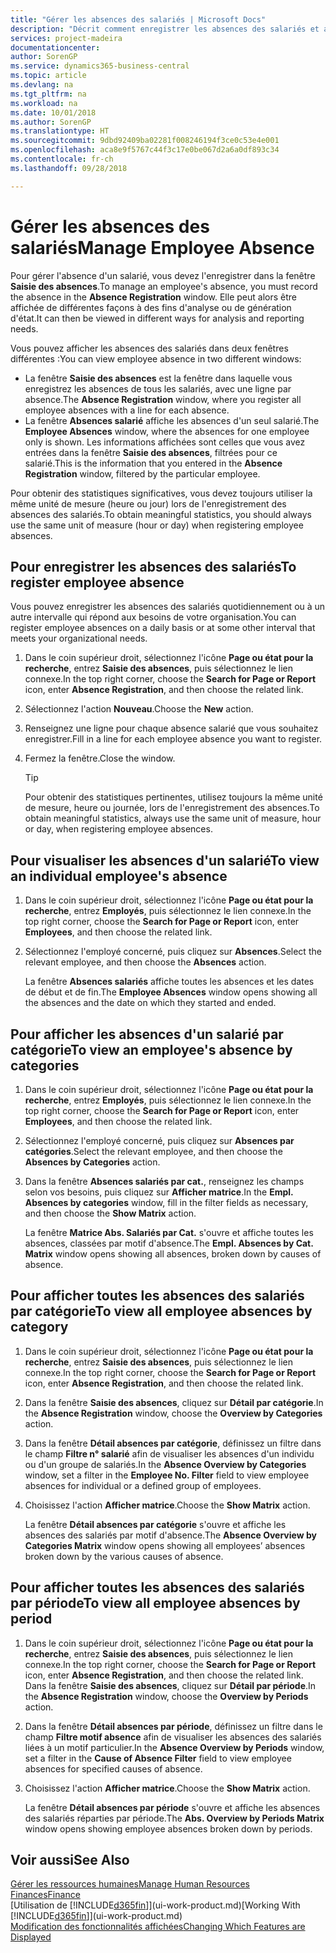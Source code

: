 ```yaml
---
title: "Gérer les absences des salariés | Microsoft Docs"
description: "Décrit comment enregistrer les absences des salariés et analyser les statistiques d'indisponibilité."
services: project-madeira
documentationcenter: 
author: SorenGP
ms.service: dynamics365-business-central
ms.topic: article
ms.devlang: na
ms.tgt_pltfrm: na
ms.workload: na
ms.date: 10/01/2018
ms.author: SorenGP
ms.translationtype: HT
ms.sourcegitcommit: 9dbd92409ba02281f008246194f3ce0c53e4e001
ms.openlocfilehash: aca8e9f5767c44f3c17e0be067d2a6a0df893c34
ms.contentlocale: fr-ch
ms.lasthandoff: 09/28/2018

---
```

# <a name="manage-employee-absence"></a><span data-ttu-id="5ce06-103">Gérer les absences des salariés</span><span class="sxs-lookup"><span data-stu-id="5ce06-103">Manage Employee Absence</span></span>
<span data-ttu-id="5ce06-104">Pour gérer l'absence d'un salarié, vous devez l'enregistrer dans la fenêtre **Saisie des absences**.</span><span class="sxs-lookup"><span data-stu-id="5ce06-104">To manage an employee's absence, you must record the absence in the **Absence Registration** window.</span></span> <span data-ttu-id="5ce06-105">Elle peut alors être affichée de différentes façons à des fins d'analyse ou de génération d'état.</span><span class="sxs-lookup"><span data-stu-id="5ce06-105">It can then be viewed in different ways for analysis and reporting needs.</span></span>

<span data-ttu-id="5ce06-106">Vous pouvez afficher les absences des salariés dans deux fenêtres différentes :</span><span class="sxs-lookup"><span data-stu-id="5ce06-106">You can view employee absence in two different windows:</span></span>

* <span data-ttu-id="5ce06-107">La fenêtre **Saisie des absences** est la fenêtre dans laquelle vous enregistrez les absences de tous les salariés, avec une ligne par absence.</span><span class="sxs-lookup"><span data-stu-id="5ce06-107">The **Absence Registration** window, where you register all employee absences with a line for each absence.</span></span>
* <span data-ttu-id="5ce06-108">La fenêtre **Absences salarié** affiche les absences d'un seul salarié.</span><span class="sxs-lookup"><span data-stu-id="5ce06-108">The **Employee Absences** window, where the absences for one employee only is shown.</span></span> <span data-ttu-id="5ce06-109">Les informations affichées sont celles que vous avez entrées dans la fenêtre **Saisie des absences**, filtrées pour ce salarié.</span><span class="sxs-lookup"><span data-stu-id="5ce06-109">This is the information that you entered in the **Absence Registration** window, filtered by the particular employee.</span></span>

<span data-ttu-id="5ce06-110">Pour obtenir des statistiques significatives, vous devez toujours utiliser la même unité de mesure (heure ou jour) lors de l'enregistrement des absences des salariés.</span><span class="sxs-lookup"><span data-stu-id="5ce06-110">To obtain meaningful statistics, you should always use the same unit of measure (hour or day) when registering employee absences.</span></span>

## <a name="to-register-employee-absence"></a><span data-ttu-id="5ce06-111">Pour enregistrer les absences des salariés</span><span class="sxs-lookup"><span data-stu-id="5ce06-111">To register employee absence</span></span>
<span data-ttu-id="5ce06-112">Vous pouvez enregistrer les absences des salariés quotidiennement ou à un autre intervalle qui répond aux besoins de votre organisation.</span><span class="sxs-lookup"><span data-stu-id="5ce06-112">You can register employee absences on a daily basis or at some other interval that meets your organizational needs.</span></span>

1. <span data-ttu-id="5ce06-113">Dans le coin supérieur droit, sélectionnez l'icône **Page ou état pour la recherche**, entrez **Saisie des absences**, puis sélectionnez le lien connexe.</span><span class="sxs-lookup"><span data-stu-id="5ce06-113">In the top right corner, choose the **Search for Page or Report** icon, enter **Absence Registration**, and then choose the related link.</span></span>
2. <span data-ttu-id="5ce06-114">Sélectionnez l'action **Nouveau**.</span><span class="sxs-lookup"><span data-stu-id="5ce06-114">Choose the **New** action.</span></span>
3. <span data-ttu-id="5ce06-115">Renseignez une ligne pour chaque absence salarié que vous souhaitez enregistrer.</span><span class="sxs-lookup"><span data-stu-id="5ce06-115">Fill in a line for each employee absence you want to register.</span></span>
4. <span data-ttu-id="5ce06-116">Fermez la fenêtre.</span><span class="sxs-lookup"><span data-stu-id="5ce06-116">Close the window.</span></span>

    > [!Tip]
    > <span data-ttu-id="5ce06-117">Pour obtenir des statistiques pertinentes, utilisez toujours la même unité de mesure, heure ou journée, lors de l'enregistrement des absences.</span><span class="sxs-lookup"><span data-stu-id="5ce06-117">To obtain meaningful statistics, always use the same unit of measure, hour or day, when registering employee absences.</span></span>

## <a name="to-view-an-individual-employees-absence"></a><span data-ttu-id="5ce06-118">Pour visualiser les absences d'un salarié</span><span class="sxs-lookup"><span data-stu-id="5ce06-118">To view an individual employee's absence</span></span>
1. <span data-ttu-id="5ce06-119">Dans le coin supérieur droit, sélectionnez l'icône **Page ou état pour la recherche**, entrez **Employés**, puis sélectionnez le lien connexe.</span><span class="sxs-lookup"><span data-stu-id="5ce06-119">In the top right corner, choose the **Search for Page or Report** icon, enter **Employees**, and then choose the related link.</span></span>
2. <span data-ttu-id="5ce06-120">Sélectionnez l'employé concerné, puis cliquez sur **Absences**.</span><span class="sxs-lookup"><span data-stu-id="5ce06-120">Select the relevant employee, and then choose the **Absences** action.</span></span>

    <span data-ttu-id="5ce06-121">La fenêtre **Absences salariés** affiche toutes les absences et les dates de début et de fin.</span><span class="sxs-lookup"><span data-stu-id="5ce06-121">The **Employee Absences** window opens showing all the absences and the date on which they started and ended.</span></span>

## <a name="to-view-an-employees-absence-by-categories"></a><span data-ttu-id="5ce06-122">Pour afficher les absences d'un salarié par catégorie</span><span class="sxs-lookup"><span data-stu-id="5ce06-122">To view an employee's absence by categories</span></span>
1. <span data-ttu-id="5ce06-123">Dans le coin supérieur droit, sélectionnez l'icône **Page ou état pour la recherche**, entrez **Employés**, puis sélectionnez le lien connexe.</span><span class="sxs-lookup"><span data-stu-id="5ce06-123">In the top right corner, choose the **Search for Page or Report** icon, enter **Employees**, and then choose the related link.</span></span>
2. <span data-ttu-id="5ce06-124">Sélectionnez l'employé concerné, puis cliquez sur **Absences par catégories**.</span><span class="sxs-lookup"><span data-stu-id="5ce06-124">Select the relevant employee, and then choose the **Absences by Categories** action.</span></span>
3. <span data-ttu-id="5ce06-125">Dans la fenêtre **Absences salariés par cat.**, renseignez les champs selon vos besoins, puis cliquez sur **Afficher matrice**.</span><span class="sxs-lookup"><span data-stu-id="5ce06-125">In the **Empl. Absences by categories** window, fill in the filter fields as necessary, and then choose the **Show Matrix** action.</span></span>

    <span data-ttu-id="5ce06-126">La fenêtre **Matrice Abs. Salariés par Cat.** s'ouvre et affiche toutes les absences, classées par motif d'absence.</span><span class="sxs-lookup"><span data-stu-id="5ce06-126">The **Empl. Absences by Cat. Matrix** window opens showing all absences, broken down by causes of absence.</span></span>

## <a name="to-view-all-employee-absences-by-category"></a><span data-ttu-id="5ce06-127">Pour afficher toutes les absences des salariés par catégorie</span><span class="sxs-lookup"><span data-stu-id="5ce06-127">To view all employee absences by category</span></span>
1. <span data-ttu-id="5ce06-128">Dans le coin supérieur droit, sélectionnez l'icône **Page ou état pour la recherche**, entrez **Saisie des absences**, puis sélectionnez le lien connexe.</span><span class="sxs-lookup"><span data-stu-id="5ce06-128">In the top right corner, choose the **Search for Page or Report** icon, enter **Absence Registration**, and then choose the related link.</span></span>
2. <span data-ttu-id="5ce06-129">Dans la fenêtre **Saisie des absences**, cliquez sur **Détail par catégorie**.</span><span class="sxs-lookup"><span data-stu-id="5ce06-129">In the **Absence Registration** window, choose the **Overview by Categories** action.</span></span>
3. <span data-ttu-id="5ce06-130">Dans la fenêtre **Détail absences par catégorie**, définissez un filtre dans le champ **Filtre n° salarié** afin de visualiser les absences d'un individu ou d'un groupe de salariés.</span><span class="sxs-lookup"><span data-stu-id="5ce06-130">In the **Absence Overview by Categories** window, set a filter in the **Employee No. Filter** field to view employee absences for individual or a defined group of employees.</span></span>
4. <span data-ttu-id="5ce06-131">Choisissez l'action **Afficher matrice**.</span><span class="sxs-lookup"><span data-stu-id="5ce06-131">Choose the **Show Matrix** action.</span></span>

    <span data-ttu-id="5ce06-132">La fenêtre **Détail absences par catégorie** s'ouvre et affiche les absences des salariés par motif d'absence.</span><span class="sxs-lookup"><span data-stu-id="5ce06-132">The **Absence Overview by Categories Matrix** window opens showing all employees’ absences broken down by the various causes of absence.</span></span>

## <a name="to-view-all-employee-absences-by-period"></a><span data-ttu-id="5ce06-133">Pour afficher toutes les absences des salariés par période</span><span class="sxs-lookup"><span data-stu-id="5ce06-133">To view all employee absences by period</span></span>
1. <span data-ttu-id="5ce06-134">Dans le coin supérieur droit, sélectionnez l'icône **Page ou état pour la recherche**, entrez **Saisie des absences**, puis sélectionnez le lien connexe.</span><span class="sxs-lookup"><span data-stu-id="5ce06-134">In the top right corner, choose the **Search for Page or Report** icon, enter **Absence Registration**, and then choose the related link.</span></span>
   <span data-ttu-id="5ce06-135">Dans la fenêtre **Saisie des absences**, cliquez sur **Détail par période**.</span><span class="sxs-lookup"><span data-stu-id="5ce06-135">In the **Absence Registration** window, choose the **Overview by Periods** action.</span></span>
2. <span data-ttu-id="5ce06-136">Dans la fenêtre **Détail absences par période**, définissez un filtre dans le champ **Filtre motif absence** afin de visualiser les absences des salariés liées à un motif particulier.</span><span class="sxs-lookup"><span data-stu-id="5ce06-136">In the **Absence Overview by Periods** window, set a filter in the **Cause of Absence Filter** field to view employee absences for specified causes of absence.</span></span>
3. <span data-ttu-id="5ce06-137">Choisissez l'action **Afficher matrice**.</span><span class="sxs-lookup"><span data-stu-id="5ce06-137">Choose the **Show Matrix** action.</span></span>

    <span data-ttu-id="5ce06-138">La fenêtre **Détail absences par période** s'ouvre et affiche les absences des salariés réparties par période.</span><span class="sxs-lookup"><span data-stu-id="5ce06-138">The **Abs. Overview by Periods Matrix** window opens showing employee absences broken down by periods.</span></span>

## <a name="see-also"></a><span data-ttu-id="5ce06-139">Voir aussi</span><span class="sxs-lookup"><span data-stu-id="5ce06-139">See Also</span></span>
[<span data-ttu-id="5ce06-140">Gérer les ressources humaines</span><span class="sxs-lookup"><span data-stu-id="5ce06-140">Manage Human Resources</span></span>](hr-manage-human-resources.md)  
[<span data-ttu-id="5ce06-141">Finances</span><span class="sxs-lookup"><span data-stu-id="5ce06-141">Finance</span></span>](finance.md)  
<span data-ttu-id="5ce06-142">[Utilisation de [!INCLUDE[d365fin](includes/d365fin_md.md)]](ui-work-product.md)</span><span class="sxs-lookup"><span data-stu-id="5ce06-142">[Working With [!INCLUDE[d365fin](includes/d365fin_md.md)]](ui-work-product.md)</span></span>  
[<span data-ttu-id="5ce06-143">Modification des fonctionnalités affichées</span><span class="sxs-lookup"><span data-stu-id="5ce06-143">Changing Which Features are Displayed</span></span>](ui-experiences.md)

